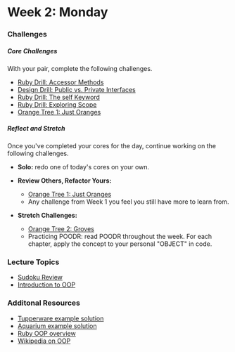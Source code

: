 # Week 2:  Monday

### Challenges

##### Core Challenges
With your pair, complete the following challenges.

- [Ruby Drill: Accessor Methods](https://github.com/$DBC_COHORT/ruby-drill-accessor-methods-challenge)
- [Design Drill: Public vs. Private Interfaces](https://github.com/$DBC_COHORT/design-drill-public-vs-private-interfaces-challenge)
- [Ruby Drill: The self Keyword](https://github.com/$DBC_COHORT/ruby-drill-the-self-keyword-challenge)
- [Ruby Drill: Exploring Scope](https://github.com/$DBC_COHORT/ruby-drill-exploring-scope-challenge)
- [Orange Tree 1: Just Oranges](https://github.com/$DBC_COHORT/orange-tree-1-just-oranges-challenge)


##### Reflect and Stretch
Once you've completed your cores for the day, continue working on the following challenges.

- **Solo:** redo one of today's cores on your own.

- **Review Others, Refactor Yours:**
  - [Orange Tree 1: Just Oranges](https://github.com/$DBC_COHORT/orange-tree-1-just-oranges-challenge)
  - Any challenge from Week 1 you feel you still have more to learn from.

- **Stretch Challenges:**
  - [Orange Tree 2: Groves](https://github.com/$DBC_COHORT/orange-tree-2-groves-challenge)
  - Practicing POODR: read POODR throughout the week. For each chapter, apply the concept to your personal "OBJECT" in code.


### Lecture Topics
- [Sudoku Review](../resources/lectures.md#sudoku-review)
- [Introduction to OOP](../resources/lectures.md#introduction-to-oop)

### Additonal Resources

- [Tupperware example solution](https://gist.github.com/al2o3cr/2dc01e1176815d60082c)
- [Aquarium example solution](https://gist.github.com/openspectrum/5a1155cb537b8a096bcf#file-aquarium-rb)
- [Ruby OOP overview](http://zetcode.com/lang/rubytutorial/oop/)
- [Wikipedia on OOP](https://en.wikipedia.org/wiki/Object-oriented_programming)
